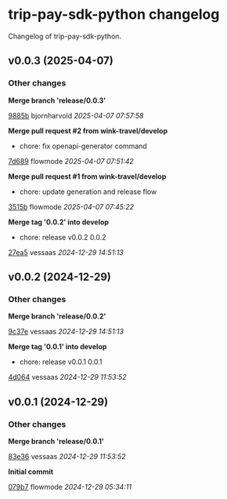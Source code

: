 # trip-pay-sdk-python changelog

Changelog of trip-pay-sdk-python.

## v0.0.3 (2025-04-07)

### Other changes

**Merge branch 'release/0.0.3'**


[9885b](https://github.com/wink-travel/trip-pay-sdk-python/commit/9885be46b07dd47) bjornharvold *2025-04-07 07:57:58*

**Merge pull request #2 from wink-travel/develop**

* chore: fix openapi-generator command 

[7d689](https://github.com/wink-travel/trip-pay-sdk-python/commit/7d689d515f82043) flowmode *2025-04-07 07:51:42*

**Merge pull request #1 from wink-travel/develop**

* chore: update generation and release flow 

[3515b](https://github.com/wink-travel/trip-pay-sdk-python/commit/3515be9de678e10) flowmode *2025-04-07 07:45:22*

**Merge tag '0.0.2' into develop**

* chore: release v0.0.2 0.0.2 

[27ea5](https://github.com/wink-travel/trip-pay-sdk-python/commit/27ea5eee0f5f3cd) vessaas *2024-12-29 14:51:13*


## v0.0.2 (2024-12-29)

### Other changes

**Merge branch 'release/0.0.2'**


[9c37e](https://github.com/wink-travel/trip-pay-sdk-python/commit/9c37e3ab5c3c261) vessaas *2024-12-29 14:51:13*

**Merge tag '0.0.1' into develop**

* chore: release v0.0.1 0.0.1 

[4d064](https://github.com/wink-travel/trip-pay-sdk-python/commit/4d064a82236d7a5) vessaas *2024-12-29 11:53:52*


## v0.0.1 (2024-12-29)

### Other changes

**Merge branch 'release/0.0.1'**


[83e36](https://github.com/wink-travel/trip-pay-sdk-python/commit/83e36a5f345897e) vessaas *2024-12-29 11:53:52*

**Initial commit**


[079b7](https://github.com/wink-travel/trip-pay-sdk-python/commit/079b7a5ce1f1d77) flowmode *2024-12-29 05:34:11*


